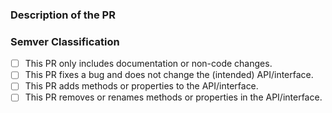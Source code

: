 ### Description of the PR

### Semver Classification

- [ ] This PR only includes documentation or non-code changes.
- [ ] This PR fixes a bug and does not change the (intended) API/interface.
- [ ] This PR adds methods or properties to the API/interface.
- [ ] This PR removes or renames methods or properties in the API/interface.
